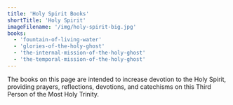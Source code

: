 ```yaml
---
title: 'Holy Spirit Books'
shortTitle: 'Holy Spirit'
imageFilename: '/img/holy-spirit-big.jpg'
books:
  - 'fountain-of-living-water'
  - 'glories-of-the-holy-ghost'
  - 'the-internal-mission-of-the-holy-ghost'
  - 'the-temporal-mission-of-the-holy-ghost'
---
```


The books on this page are intended to increase devotion to the Holy Spirit, providing prayers, reflections, devotions, and catechisms on this Third Person of the Most Holy Trinity.
